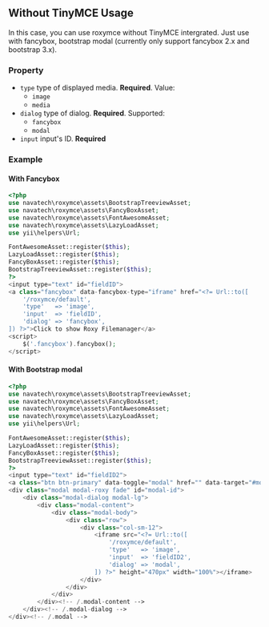 Without  TinyMCE Usage
---
In this case, you can use roxymce without TinyMCE intergrated. Just use with fancybox, bootstrap modal (currently only support fancybox 2.x and bootstrap 3.x).
### Property
* `type` type of displayed media. **Required**. Value:
  * `image`
  * `media`
* `dialog` type of dialog. **Required**. Supported:
  * `fancybox`
  * `modal`
* `input` input's ID. **Required**

### Example

#### With Fancybox
```php
<?php
use navatech\roxymce\assets\BootstrapTreeviewAsset;
use navatech\roxymce\assets\FancyBoxAsset;
use navatech\roxymce\assets\FontAwesomeAsset;
use navatech\roxymce\assets\LazyLoadAsset;
use yii\helpers\Url;

FontAwesomeAsset::register($this);
LazyLoadAsset::register($this);
FancyBoxAsset::register($this);
BootstrapTreeviewAsset::register($this);
?>
<input type="text" id="fieldID">
<a class="fancybox" data-fancybox-type="iframe" href="<?= Url::to([
	'/roxymce/default',
	'type'   => 'image',
	'input'  => 'fieldID',
	'dialog' => 'fancybox',
]) ?>">Click to show Roxy Filemanager</a>
<script>
	$('.fancybox').fancybox();
</script>
```

#### With Bootstrap modal
```php
<?php
use navatech\roxymce\assets\BootstrapTreeviewAsset;
use navatech\roxymce\assets\FancyBoxAsset;
use navatech\roxymce\assets\FontAwesomeAsset;
use navatech\roxymce\assets\LazyLoadAsset;
use yii\helpers\Url;

FontAwesomeAsset::register($this);
LazyLoadAsset::register($this);
FancyBoxAsset::register($this);
BootstrapTreeviewAsset::register($this);
?>
<input type="text" id="fieldID2">
<a class="btn btn-primary" data-toggle="modal" href="" data-target="#modal-id" data-remote="false">Trigger modal</a>
<div class="modal modal-roxy fade" id="modal-id">
	<div class="modal-dialog modal-lg">
		<div class="modal-content">
			<div class="modal-body">
				<div class="row">
					<div class="col-sm-12">
						<iframe src="<?= Url::to([
							'/roxymce/default',
							'type'   => 'image',
							'input'  => 'fieldID2',
							'dialog' => 'modal',
						]) ?>" height="470px" width="100%"></iframe>
					</div>
				</div>
			</div>
		</div><!-- /.modal-content -->
	</div><!-- /.modal-dialog -->
</div><!-- /.modal -->
```
